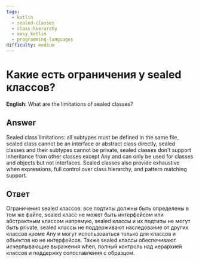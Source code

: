 ```yaml
---
tags:
  - kotlin
  - sealed-classes
  - class-hierarchy
  - easy_kotlin
  - programming-languages
difficulty: medium
---
```


# Какие есть ограничения у sealed классов?

**English**: What are the limitations of sealed classes?

## Answer

Sealed class limitations: all subtypes must be defined in the same file, sealed class cannot be an interface or abstract class directly, sealed classes and their subtypes cannot be private, sealed classes don't support inheritance from other classes except Any and can only be used for classes and objects but not interfaces. Sealed classes also provide exhaustive when expressions, full control over class hierarchy, and pattern matching support.

## Ответ

Ограничения sealed классов: все подтипы должны быть определены в том же файле, sealed класс не может быть интерфейсом или абстрактным классом напрямую, sealed классы и их подтипы не могут быть private, sealed классы не поддерживают наследование от других классов кроме Any и могут использоваться только для классов и объектов но не интерфейсов. Также sealed классы обеспечивают исчерпывающие выражения when, полный контроль над иерархией классов и поддержку сопоставления с образцом.

